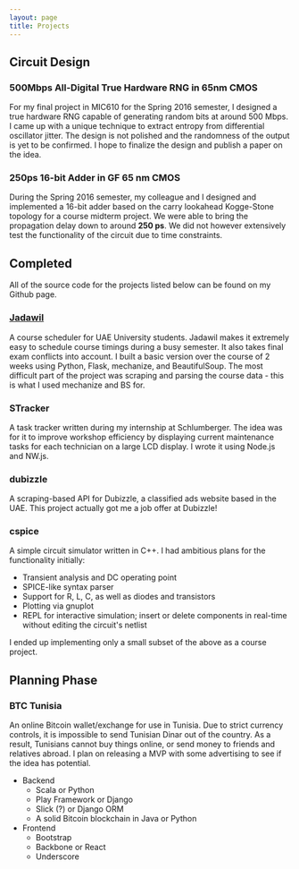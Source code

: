 ```yaml
---
layout: page
title: Projects
---
```


## Circuit Design

### 500Mbps All-Digital True Hardware RNG in 65nm CMOS

For my final project in MIC610 for the Spring 2016 semester, I designed a true hardware RNG capable of generating random bits at around 500 Mbps. I came up with a unique technique to extract entropy from differential oscillator jitter. The design is not polished and the randomness of the output is yet to be confirmed. I hope to finalize the design and publish a paper on the idea.

### 250ps 16-bit Adder in GF 65 nm CMOS

During the Spring 2016 semester, my colleague and I designed and implemented a 16-bit adder based on the carry lookahead Kogge-Stone topology for a course midterm project. We were able to bring the propagation delay down to around **250 ps**. We did not however extensively test the functionality of the circuit due to time constraints.

## Completed

<p class="message">
    All of the source code for the projects listed below can be found on my Github page.
</p>

### [Jadawil](http://jadawil.herokuapp.com)

A course scheduler for UAE University students. Jadawil makes it extremely easy to schedule course timings during a busy semester. It also takes final exam conflicts into account. I built a basic version over the course of 2 weeks using Python, Flask, mechanize, and BeautifulSoup. The most difficult part of the project was scraping and parsing the course data - this is what I used mechanize and BS for.

### STracker

A task tracker written during my internship at Schlumberger. The idea was for it to improve workshop efficiency by displaying current maintenance tasks for each technician on a large LCD display. I wrote it using Node.js and NW.js.

### dubizzle

A scraping-based API for Dubizzle, a classified ads website based in the UAE. This project actually got me a job offer at Dubizzle!

### cspice

A simple circuit simulator written in C++. I had ambitious plans for the functionality initially:

* Transient analysis and DC operating point
* SPICE-like syntax parser
* Support for R, L, C, as well as diodes and transistors
* Plotting via gnuplot
* REPL for interactive simulation; insert or delete components in real-time without editing the circuit's netlist

I ended up implementing only a small subset of the above as a course project.

## Planning Phase

### BTC Tunisia

An online Bitcoin wallet/exchange for use in Tunisia. Due to strict currency controls, it is impossible to send Tunisian Dinar out of the country. As a result, Tunisians cannot buy things online, or send money to friends and relatives abroad. I plan on releasing a MVP with some advertising to see if the idea has potential.

* Backend
    - Scala or Python
    - Play Framework or Django
    - Slick (?) or Django ORM
    - A solid Bitcoin blockchain in Java or Python
* Frontend
    - Bootstrap
    - Backbone or React
    - Underscore
